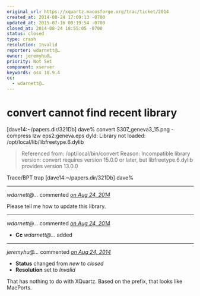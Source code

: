 ```yaml
---
original_url: https://xquartz.macosforge.org/trac/ticket/2014
created_at: 2014-08-24 17:09:13 -0700
updated_at: 2015-07-16 00:19:54 -0700
closed_at: 2014-08-24 18:55:05 -0700
status: closed
type: crash
resolution: Invalid
reporter: wdarnett@…
owner: jeremyhu@…
priority: Not Set
component: xserver
keywords: osx 10.9.4
cc:
  - wdarnett@…
---
```


convert cannot find recent library
==================================


\[dave14:~/papers.dir/321Db\] dave% convert S307\_geneva3\_15.png -compress lzw eps2:geneva.eps
dyld: Library not loaded: /opt/local/lib/libfreetype.6.dylib

> Referenced from: /opt/local/bin/convert
> Reason: Incompatible library version: convert requires version 15.0.0 or later, but libfreetype.6.dylib provides version 13.0.0

Trace/BPT trap
\[dave14:~/papers.dir/321Db\] dave%



---

*wdarnett@…* commented *[on Aug 24, 2014](https://xquartz.macosforge.org/trac/ticket/2014#comment:1 "August 24, 2014 at 5:10 PM PDT")*

Please tell me how to update this library.



---

*wdarnett@…* commented *[on Aug 24, 2014](https://xquartz.macosforge.org/trac/ticket/2014#comment:2 "August 24, 2014 at 5:13 PM PDT")*

-   **Cc** *wdarnett@…* added



---

*jeremyhu@…* commented *[on Aug 24, 2014](https://xquartz.macosforge.org/trac/ticket/2014#comment:3 "August 24, 2014 at 6:55 PM PDT")*

-   **Status** changed from *new* to *closed*
-   **Resolution** set to *Invalid*

That has nothing to do with XQuartz. Based on the prefix, that looks like MacPorts.



